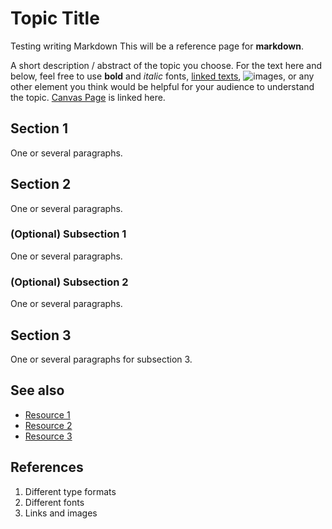 # Topic Title
Testing writing Markdown
This will be a reference page for **markdown**.

A short description / abstract of the topic you choose. For the text here and below, feel free to use **bold** and *italic* fonts, [linked texts](https://github.com/jakobzhao/geog328/tree/main/labs/lab01),  ![images](https://www.google.com/imgres?q=google%20random%20number%20generator&imgurl=https%3A%2F%2Flh3.googleusercontent.com%2F8k5Ygckx5AusFDE6cV2L3eAncigQdqkQAmGuSGt66MRGxVpPoONhDNDQvZSmI_F5gO7jCzCYNb_zYGLNQZzhaKnl5wI%3Ds1280-w1280-h800&imgrefurl=https%3A%2F%2Fchromewebstore.google.com%2Fdetail%2Frandom-number-generator%2Fckdkgoogioikcpmpmoecocgfdangpecg&docid=oliX66gNYHL8zM&tbnid=Qs_pHbbKKx83BM&vet=12ahUKEwje48ianeeKAxU9IjQIHcgXAx4QM3oECC8QAA..i&w=640&h=400&hcb=2&ved=2ahUKEwje48ianeeKAxU9IjQIHcgXAx4QM3oECC8QAA), or any other element you think would be helpful for your audience to understand the topic. [Canvas Page](https://canvas.uw.edu/courses/1782876) is linked here. 


## Section 1
One or several paragraphs.

## Section 2
One or several paragraphs.
### (Optional) Subsection 1
One or several paragraphs.
### (Optional) Subsection 2
One or several paragraphs.

## Section 3
One or several paragraphs for subsection 3.

## See also
- [Resource 1](url)
- [Resource 2](url)
- [Resource 3](url)

## References
1. Different type formats
2. Different fonts
3. Links and images